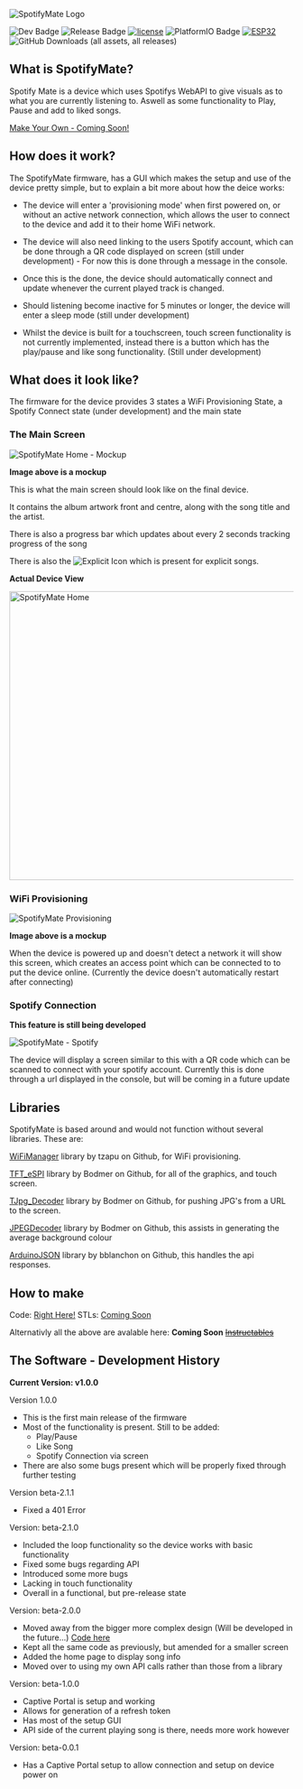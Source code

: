![SpotifyMate Logo](https://raw.githubusercontent.com/Harry-Skerritt/SpotifyMate/refs/heads/main/assets/sm_logo_full.png)

![Dev Badge](https://img.shields.io/badge/IN_DEVELOPMENT-green) 
![Release Badge](https://img.shields.io/badge/Release-v1.0.0-blue) 
[![license](https://img.shields.io/npm/l/svelte.svg)](LICENSE) 
![PlatformIO Badge](https://img.shields.io/badge/Built_with-PlatformIO-orange) 
[![ESP32](https://img.shields.io/badge/ESP-32-000000?labelColor=%23CC101F)](https://www.espressif.com/en/products/socs/esp32)
![GitHub Downloads (all assets, all releases)](https://img.shields.io/github/downloads/Harry-Skerritt/SpotifyMate/total)




## What is SpotifyMate?
Spotify Mate is a device which uses Spotifys WebAPI to give visuals as to what you are currently listening to. Aswell as some functionality to Play, Pause and add to liked songs.

[Make Your Own - Coming Soon!](https://github.com/Harry-Skerritt/SpotifyMate?tab=readme-ov-file#how-to-make)


## How does it work?
The SpotifyMate firmware, has a GUI which makes the setup and use of the device pretty simple, but to explain a bit more about how the deice works: 

- The device will enter a 'provisioning mode' when first powered on, or without an active network connection, which allows the user to connect to the device and add it to their home WiFi network. 

- The device will also need linking to the users Spotify account, which can be done through a QR code displayed on screen (still under development) - For now this is done through a message in the console.

- Once this is the done, the device should automatically connect and update whenever the current played track is changed. 
- Should listening become inactive for 5 minutes or longer, the device will enter a sleep mode (still under development)

- Whilst the device is built for a touchscreen, touch screen functionality is not currently implemented, instead there is a button which has the play/pause and like song functionality. (Still under development)



## What does it look like?
The firmware for the device provides 3 states a WiFi Provisioning State, a Spotify Connect state (under development) and the main state

### The Main Screen
![SpotifyMate Home - Mockup](https://raw.githubusercontent.com/Harry-Skerritt/SpotifyMate/refs/heads/main/assets/SpotifyMate%20-%20Home%20Screen.png)

**Image above is a mockup**

This is what the main screen should look like on the final device.

It contains the album artwork front and centre, along with the song title and the artist. 

There is also a progress bar which updates about every 2 seconds tracking progress of the song

There is also the ![Explicit Icon](https://raw.githubusercontent.com/Harry-Skerritt/SpotifyMate/refs/heads/main/assets/explicit.jpg) which is present for explicit songs.

**Actual Device View**

<img alt="SpotifyMate Home" src="https://raw.githubusercontent.com/Harry-Skerritt/SpotifyMate/refs/heads/main/assets/SpotifyMate-Home.jpg" width="" height="512" />

### WiFi Provisioning
![SpotifyMate Provisioning](https://raw.githubusercontent.com/Harry-Skerritt/SpotifyMate/refs/heads/main/assets/SpotifyMate%20-%20Provisioning%20Screen.png)

**Image above is a mockup**


When the device is powered up and doesn't detect a network it will show this screen, which creates an access point which can be connected to to put the device online. (Currently the device doesn't automatically restart after connecting)

### Spotify Connection
**This feature is still being developed**

![SpotifyMate - Spotify](https://raw.githubusercontent.com/Harry-Skerritt/SpotifyMate/refs/heads/main/assets/SpotifyMate%20-%20Spotify%20Connect%20Screen.png)

The device will display a screen similar to this with a QR code which can be scanned to connect with your spotify account. Currently this is done through a url displayed in the console, but will be coming in a future update



## Libraries
SpotifyMate is based around and would not function without several libraries. These are:

[WiFiManager](https://github.com/tzapu/WiFiManager) library by tzapu on Github, for WiFi provisioning.

[TFT_eSPI](https://github.com/Bodmer/TFT_eSPI) library by Bodmer on Github, for all of the graphics, and touch screen.

[TJpg_Decoder](https://github.com/Bodmer/TJpg_Decoder) library by Bodmer on Github, for pushing JPG's from a URL to the screen.

[JPEGDecoder](https://github.com/Bodmer/JPEGDecoder) library by Bodmer on Github, this assists in generating the average background colour

[ArduinoJSON](https://github.com/bblanchon/ArduinoJson) library by bblanchon on Github, this handles the api responses.

## How to make
Code: [Right Here!](https://github.com/Harry-Skerritt/SpotifyMate/tree/main)
STLs: [Coming Soon](https://github.com/Harry-Skerritt/SpotifyMate/tree/main)

Alternativly all the above are avalable here:
**Coming Soon**
~~[Instructables](https://www.instructables.com/preview/EMD055BM5I72W15/)~~

## The Software - Development History
**Current Version: v1.0.0**

Version 1.0.0
- This is the first main release of the firmware
- Most of the functionality is present. Still to be added:
    - Play/Pause
    - Like Song
    - Spotify Connection via screen
- There are also some bugs present which will be properly fixed through further testing

Version beta-2.1.1
- Fixed a 401 Error

Version: beta-2.1.0
- Included the loop functionality so the device works with basic functionality
- Fixed some bugs regarding API
- Introduced some more bugs
- Lacking in touch functionality
- Overall in a functional, but pre-release state

Version: beta-2.0.0
- Moved away from the bigger more complex design (Will be developed in the future...) [Code here](https://github.com/Harry-Skerritt/SpotifyMate/tree/landscape)
- Kept all the same code as previously, but amended for a smaller screen
- Added the home page to display song info
- Moved over to using my own API calls rather than those from a library

Version: beta-1.0.0
- Captive Portal is setup and working
- Allows for generation of a refresh token
- Has most of the setup GUI
- API side of the current playing song is there, needs more work however

Version: beta-0.0.1
- Has a Captive Portal setup to allow connection and setup on device power on
